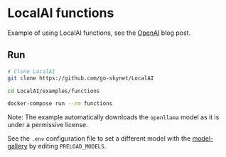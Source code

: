 # LocalAI functions

Example of using LocalAI functions, see the [OpenAI](https://openai.com/blog/function-calling-and-other-api-updates) blog post.

## Run

```bash
# Clone LocalAI
git clone https://github.com/go-skynet/LocalAI

cd LocalAI/examples/functions

docker-compose run --rm functions
```

Note: The example automatically downloads the `openllama` model as it is under a permissive license.

See the `.env` configuration file to set a different model with the [model-gallery](https://github.com/go-skynet/model-gallery) by editing `PRELOAD_MODELS`.
